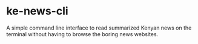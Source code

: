 # ke-news-cli
A simple command line interface to read summarized Kenyan news on the terminal without having to browse the boring news websites.
